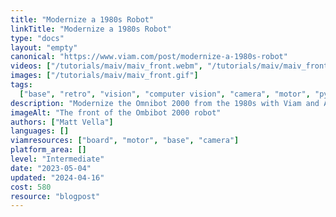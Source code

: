 ```yaml
---
title: "Modernize a 1980s Robot"
linkTitle: "Modernize a 1980s Robot"
type: "docs"
layout: "empty"
canonical: "https://www.viam.com/post/modernize-a-1980s-robot"
videos: ["/tutorials/maiv/maiv_front.webm", "/tutorials/maiv/maiv_front.mp4"]
images: ["/tutorials/maiv/maiv_front.gif"]
tags:
  ["base", "retro", "vision", "computer vision", "camera", "motor", "python"]
description: "Modernize the Omnibot 2000 from the 1980s with Viam and AI."
imageAlt: "The front of the Ombibot 2000 robot"
authors: ["Matt Vella"]
languages: []
viamresources: ["board", "motor", "base", "camera"]
platform_area: []
level: "Intermediate"
date: "2023-05-04"
updated: "2024-04-16"
cost: 580
resource: "blogpost"
---
```


